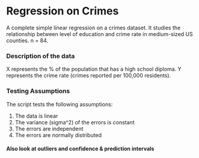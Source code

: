 # Regression on Crimes
A complete simple linear regression on a crimes dataset. It studies the relationship between level of education and crime rate in medium-sized US counties. n = 84. 

### Description of the data
X represents the % of the population that has a high school diploma. Y represents the crime rate (crimes reported per 100,000 residents).

### Testing Assumptions
The script tests the following assumptions: 
1. The data is linear
2. The variance (sigma^2) of the errors is constant
3. The errors are independent
4. The errors are normally distributed

#### Also look at outliers and confidence & prediction intervals

